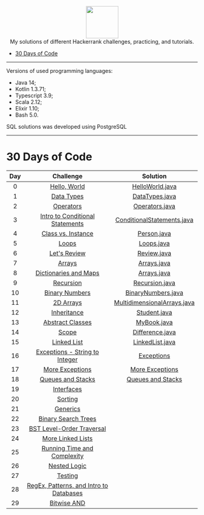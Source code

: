 <p align="center">
    <a href="https://www.hackerrank.com/xploid">
        <img height=85 src="https://d3keuzeb2crhkn.cloudfront.net/hackerrank/assets/styleguide/logo_wordmark-f5c5eb61ab0a154c3ed9eda24d0b9e31.svg">
    </a>
    <br>My solutions of different Hackerrank challenges, practicing, and tutorials.
</p>

* [30 Days of Code](#30-days-of-code)

---

Versions of used programming languages:
* Java 14;
* Kotlin 1.3.71;
* Typescript 3.9;
* Scala 2.12;
* Elixir 1.10;
* Bash 5.0.

SQL solutions was developed using PostgreSQL

---

# 30 Days of Code

| Day |                                                Challenge                                                |                                                                                   Solution                                                                        |
|:---:|:-------------------------------------------------------------------------------------------------------:|:-----------------------------------------------------------------------------------------------------------------------------------------------------------------:|
|  0  | [Hello, World](https://www.hackerrank.com/challenges/30-hello-world)                                    | [HelloWorld.java](https://github.com/alexey-agafonov/hackerrank/blob/master/30-days-of-code/day%200/src/dev/agafonov/HelloWorld.java)                             |
|  1  | [Data Types](https://www.hackerrank.com/challenges/30-data-types)                                       | [DataTypes.java](https://github.com/alexey-agafonov/hackerrank/blob/master/30-days-of-code/day%201/src/dev/agafonov/DataTypes.java)                               |
|  2  | [Operators](https://www.hackerrank.com/challenges/30-operators)                                         | [Operators.java](https://github.com/alexey-agafonov/hackerrank/blob/master/30-days-of-code/day%202/src/dev/agafonov/Operators.java)                               |
|  3  | [Intro to Conditional Statements](https://www.hackerrank.com/challenges/30-conditional-statements)      | [ConditionalStatements.java](https://github.com/alexey-agafonov/hackerrank/blob/master/30-days-of-code/day%203/src/dev/agafonov/ConditionalStatements.java)       |
|  4  | [Class vs. Instance](https://www.hackerrank.com/challenges/30-class-vs-instance)                        | [Person.java](https://github.com/alexey-agafonov/hackerrank/blob/master/30-days-of-code/day%204/src/dev/agafonov/Person.java)                                     |
|  5  | [Loops](https://www.hackerrank.com/challenges/30-loops)                                                 | [Loops.java](https://github.com/alexey-agafonov/hackerrank/blob/master/30-days-of-code/day%205/src/dev/agafonov/Loops.java)                                       |
|  6  | [Let's Review](https://www.hackerrank.com/challenges/30-review-loop)                                    | [Review.java](https://github.com/alexey-agafonov/hackerrank/blob/master/30-days-of-code/day%206/src/dev/agafonov/Review.java)                                     |
|  7  | [Arrays](https://www.hackerrank.com/challenges/30-arrays)                                               | [Arrays.java](https://github.com/alexey-agafonov/hackerrank/blob/master/30-days-of-code/day%207/src/dev/agafonov/Arrays.java)                                     |
|  8  | [Dictionaries and Maps](https://www.hackerrank.com/challenges/30-dictionaries-and-maps)                 | [Arrays.java](https://github.com/alexey-agafonov/hackerrank/blob/master/30-days-of-code/day%208/src/dev/agafonov/Arrays.java)                                     |
|  9  | [Recursion](https://www.hackerrank.com/challenges/30-recursion)                                         | [Recursion.java](https://github.com/alexey-agafonov/hackerrank/blob/master/30-days-of-code/day%209/src/dev/agafonov/Recursion.java)                               |
|  10 | [Binary Numbers](https://www.hackerrank.com/challenges/30-binary-numbers)                               | [BinaryNumbers.java](https://github.com/alexey-agafonov/hackerrank/blob/master/30-days-of-code/day%2010/src/dev/agafonov/BinaryNumbers.java)                      |
|  11 | [2D Arrays](https://www.hackerrank.com/challenges/30-2d-arrays)                                         | [MultidimensionalArrays.java](https://github.com/alexey-agafonov/hackerrank/blob/master/30-days-of-code/day%2011/src/dev/agafonov/MultidimensionalArrays.java)    |
|  12 | [Inheritance](https://www.hackerrank.com/challenges/30-inheritance)                                     | [Student.java](https://github.com/alexey-agafonov/hackerrank/blob/master/30-days-of-code/day%2012/src/dev/agafonov/Student.java)                                  |
|  13 | [Abstract Classes](https://www.hackerrank.com/challenges/30-abstract-classes)                           | [MyBook.java](https://github.com/alexey-agafonov/hackerrank/blob/master/30-days-of-code/day%2013/src/dev/agafonov/MyBook.java)                                    |
|  14 | [Scope](https://www.hackerrank.com/challenges/30-scope)                                                 | [Difference.java](https://github.com/alexey-agafonov/hackerrank/blob/master/30-days-of-code/day%2014/src/dev/agafonov/Difference.java)                            |
|  15 | [Linked List](https://www.hackerrank.com/challenges/30-linked-list)                                     | [LinkedList.java](https://github.com/alexey-agafonov/hackerrank/blob/master/30-days-of-code/day%2015/src/dev/agafonov/LinkedList.java)                            |
|  16 | [Exceptions - String to Integer](https://www.hackerrank.com/challenges/30-exceptions-string-to-integer) | [Exceptions](https://github.com/alexey-agafonov/hackerrank/blob/master/30-days-of-code/day%2016/src/dev/agafonov/Exceptions.java)                                 |
|  17 | [More Exceptions](https://www.hackerrank.com/challenges/30-more-exceptions)                             | [More Exceptions](https://github.com/alexey-agafonov/hackerrank/blob/master/30-days-of-code/day%2017/src/dev/agafonov/MoreExceptions.java)                        |
|  18 | [Queues and Stacks](https://www.hackerrank.com/challenges/30-queues-stacks)                             | [Queues and Stacks](https://github.com/alexey-agafonov/hackerrank/blob/master/30-days-of-code/day%2018/src/dev/agafonov/QueuesAndStacks.java)                     |
|  19 | [Interfaces](https://www.hackerrank.com/challenges/30-interfaces)                                       | |
|  20 | [Sorting](https://www.hackerrank.com/challenges/30-sorting)                                             | |
|  21 | [Generics](https://www.hackerrank.com/challenges/30-generics)                                           | |
|  22 | [Binary Search Trees](https://www.hackerrank.com/challenges/30-binary-search-trees)                     | |
|  23 | [BST Level-Order Traversal](https://www.hackerrank.com/challenges/30-binary-trees)                      | |
|  24 | [More Linked Lists](https://www.hackerrank.com/challenges/30-linked-list-deletion)                      | |
|  25 | [Running Time and Complexity](https://www.hackerrank.com/challenges/30-running-time-and-complexity)     | |
|  26 | [Nested Logic](https://www.hackerrank.com/challenges/30-nested-logic)                                   | |
|  27 | [Testing](https://www.hackerrank.com/challenges/30-testing)                                             | |
|  28 | [RegEx, Patterns, and Intro to Databases](https://www.hackerrank.com/challenges/30-regex-patterns)      | |
|  29 | [Bitwise AND](https://www.hackerrank.com/challenges/30-bitwise-and)                                     | |